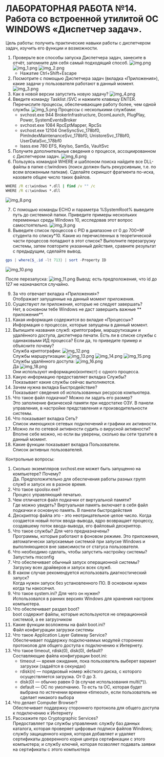 # ЛАБОРАТОРНАЯ РАБОТА №14. Работа со встроенной утилитой ОС WINDOWS «Диспетчер задач».

Цель работы: получить практические навыки работы с диспетчером задач, изучить его функции и возможности.

1. Проверьте все способы запуска Диспетчера задач, занесите в отчёт, запомните для себя самый подходящий способ.
   ![img.png](img.jpg)
   ![img_1.png](img_1.png)
   ![img_2.png](img_2.png)
    - Нажатие Ctrl+Shift+Escape
2. Посмотрите с помощью Диспетчера задач (вкладка «Приложения»), какие задачи у пользователя работают в данный момент.
   ![img_3.png](img_3.png)
3. Как в новой версии запустить новую задачу?
   ![img_4.png](img_4.png)
4. Введите команду Tasklist /SVC и нажмите клавишу ENTER. Перечислите процессы, обеспечивающие работу более, чем одной
   службы.
   ![img_5.png](img_5.png)
   Процессы с несколькими службами:
    - svchost.exe 944 BrokerInfrastructure, DcomLaunch, PlugPlay, Power, SystemEventsBroker
    - svchost.exe 1084 RpcEptMapper, RpcSs
    - svchost.exe 12104 OneSyncSvc_178bf0, PimIndexMaintenanceSvc_178bf0, UnistoreSvc_178bf0, UserDataSvc_178bf0
    - lsass.exe 780 EFS, KeyIso, SamSs, VaultSvc
5. Получите дополнительные сведения о процессе, ассоциированном с Диспетчером задач.
   ![img_6.png](img_6.png)
6. Пользуясь командой WHERE и шаблоном поиска найдите все DLL-файлы в папке c:\windows (поиск должен быть рекурсивным,
   т.е. по всем вложенным папкам). Сделайте скриншот фрагмента по-иска, назовите общее число таких файлов.

```cmd
WHERE /R c:\windows *.dll | find /v "" /c
WHERE /R c:\windows *.dll
```

![img_8.png](img_8.png)

7. С помощью команды ECHO и параметра %SystemRoot% выведите путь до системной папки. Приведите примеры нескольких
   переменных среды Windows 10, исследовав этот вопрос самостоятельно.
   ![img_9.png](img_9.png)
8. Выведите список процессов с PID в диапазоне от 0 до 700+№ студента по списку*10. Какие из перечисленных в
   теоретической части процессов попадают в этот список? Выполните перезагрузку системы, затем повторите указанный
   действия, сравните результат с предыдущим, сделайте вывод.

```powershell 
gps | where{$_.id -lt 713} | sort -Property ID
```

![img_10.png](img_10.png)

После перезапуска:
![img_11.png](img_11.png)
Вывод: есть предположения, что id до 127 не назначаются случайно.

9. За что отвечает вкладка «Приложения»? \
Отображает запущенные на данный момент приложения.
10. Существуют ли приложения, которые не следует завершать? \
Нет, в основном тебе Windows не даст завершить важные **
    приложения**.
11. Какая информация содержится во вкладке «Процессы»? \
Информация о процессах, которые запущены в данный момент.
12. Выпишите названия служб: криптографии, маршрутизации и удалённого доступа, диспетчера печати. Есть ли в списке
    службы с одинаковыми ИД процесса? Если да, то приведите пример и объясните почему?
    <br>Служба криптографии: ![img_12.png](img_12.png) <br> Службы маршрутизации: ![img_13.png](img_13.png)
    ![img_14.png](img_14.png) ![img_15.png](img_15.png) <br> Службы удалённого доступа: ![img_16.png](img_16.png)
    <br> Да ![img_18.png](img_18.png) <br> Они используют информацию(контекст) с одного процесса.
13. Какую информацию предоставляет вкладка Службы? <br> Показывает какие службы сейчас выполняются.
14. Зачем нужна вкладка Быстродействие? <br> Показывает сведения об использованных ресурсов компьютера.
15. Что такое файл подкачки? Можно ли задать его размер?<br> Это заполнение физической памяти при недостатке ОЗУ. В панели
    управления, в настройке представления и производительности системы.
16. Что показывает вкладка Сеть? <br> Список имеющихся сетевых подключений и графики их активности.
17. Можно ли по сетевой активности судить о вирусной активности? <br> Вполне себе можно, но если вы уверены, сколько вы сети
    тратите в данный момент.
18. Какие функции показывает вкладка Пользователи. <br> Список активных пользователей.

Контрольные вопросы:

1. Сколько экземпляров svchost.exe может быть запущенно на компьютере? Почему? <br> Да. Предположительно для обеспечения
   работы разных групп служб и запуск их в разное время.
2. Что такое spoolsv.exe? <br> Процесс управляющий печатью.
3. Чем отличается файл подкачки от виртуальной памяти? <br> Где можно увидеть? Виртуальная память включает в себя файл
   подкачки и основную память. В панели быстродействия
4. Дескриптор файла это - это неотрицательное целое число. Когда создается новый поток ввода-вывода, ядро возвращает
   процессу, создавшему поток ввода-вывода, его файловый дескриптор.
5. Что такое службы? Для чего предназначены?<br> Программы, которые работают в фоновом режиме. Это приложения, автоматически
   запускаемые системой при запуске Windows и выполняющиеся вне зависимости от статуса пользователя.
6. Что необходимо сделать, чтобы запустить настройку системы? <br> Запустить msconfig
7. Что обеспечивает обычный запуск операционной системы? <br> Загрузку всех драйверов и запуск всех служб.
8. В каком случае рекомендуется использовать диагностический запуск? <br> Когда нужен запуск без установленного ПО. В
   основном нужен когда ты накосячил.
9. Что такое system.ini? Для чего он нужен? <br> Использовался в ранних версиях Windows для хранения настроек компьютера.
10. Что обеспечивает раздел boot? <br> boot содержит файлы, которые используются не операционной системой, а ее загрузчиком
11. Какие функции возложены на файл boot.ini? <br> Файл конфигурации загрузки системы
12. Что такое Application Layer Gateway Service? <br> Обеспечивает поддержку подключаемых модулей сторонних протоколов для
    общего доступа к подключению к Интернету.
13. Что такое timeout, rdisk(0), disk(0), default? <br> Составляющие файла конфигурации boot.ini:
    - timeout — время ожидания, пока пользователь выберет вариант загрузки (задаётся в секундах)
    - rdisk(n) — порядковый номер жёсткого диска, с которого осуществляется загрузка. От 0 до 3.
    - disk(0) — обычно равен 0 (в случае использования multi(*)).
    - default — ОС по умолчанию. То есть та ОС, которая будет выбрана по истечении времени «timeout», если пользователь
      не сделает никакого выбора
14. Что делает Computer Browser? <br> Обеспечивает поддержку стороннего протокола для общего доступа к подключению к
    Интернету
15. Расскажите про Cryptographic Services? <br> Предоставляет три службы управления: службу баз данных каталога, которая
    проверяет цифровые подписи файлов Windows; службу защищенного корня, которая добавляет и удаляет сертификаты
    доверенного корня центра сертификации с этого компьютера; и службу ключей, которая позволяет подавать заявки на
    сертификаты с этого компьютера



